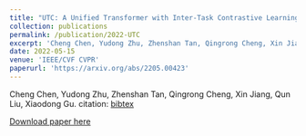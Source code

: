 ```yaml
---
title: "UTC: A Unified Transformer with Inter-Task Contrastive Learning for Visual Dialog"
collection: publications
permalink: /publication/2022-UTC
excerpt: 'Cheng Chen, Yudong Zhu, Zhenshan Tan, Qingrong Cheng, Xin Jiang, Qun Liu, Xiaodong Gu.'
date: 2022-05-15
venue: 'IEEE/CVF CVPR'
paperurl: 'https://arxiv.org/abs/2205.00423'
---
```

Cheng Chen, Yudong Zhu, Zhenshan Tan, Qingrong Cheng, Xin Jiang, Qun Liu, Xiaodong Gu.
citation: [bibtex](http://fdu618lab.github.io/files/bib/UTC.txt)

[Download paper here](https://arxiv.org/abs/2205.00423)
